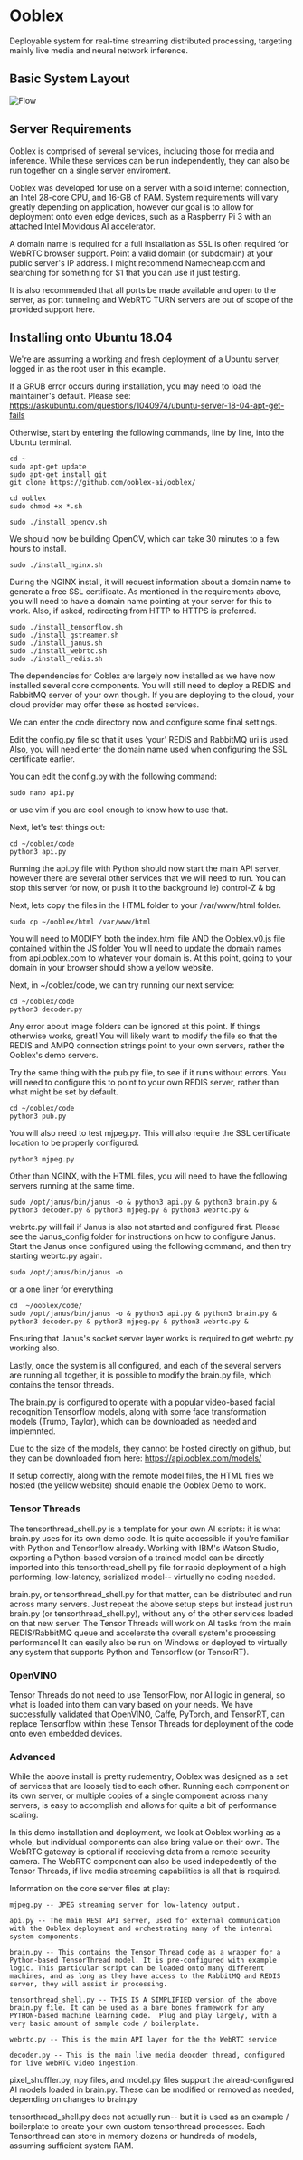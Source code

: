 # Ooblex
Deployable system for real-time streaming distributed processing, targeting mainly live media and neural network inference.

## Basic System Layout
![Flow](untitled_diagram.png)

## Server Requirements

Ooblex is comprised of several services, including those for media and inference. While these services can be run independently, they can also be run together on a single server enviroment.

Ooblex was developed for use on a server with a solid internet connection, an Intel 28-core CPU, and 16-GB of RAM. System requirements will vary greatly depending on application, however our goal is to allow for deployment onto even edge devices, such as a Raspberry Pi 3 with an attached Intel Movidous AI accelerator.

A domain name is required for a full installation as SSL is often required for WebRTC browser support. Point a valid domain (or subdomain) at your public server's IP address. I might recommend Namecheap.com and searching for something for $1 that you can use if just testing. 

It is also recommended that all ports be made available and open to the server, as port tunneling and WebRTC TURN servers are out of scope of the provided support here. 

## Installing onto Ubuntu 18.04

We're are assuming a working and fresh deployment of a Ubuntu server, logged in as the root user in this example.

If a GRUB error occurs during installation, you may need to load the maintainer's default. Please see: https://askubuntu.com/questions/1040974/ubuntu-server-18-04-apt-get-fails

Otherwise, start by entering the following commands, line by line, into the Ubuntu terminal.

```
cd ~
sudo apt-get update
sudo apt-get install git
git clone https://github.com/ooblex-ai/ooblex/

cd ooblex
sudo chmod +x *.sh

sudo ./install_opencv.sh
```
We should now be building OpenCV, which can take 30 minutes to a few hours to install.
```
sudo ./install_nginx.sh
```
During the NGINX install, it will request information about a domain name to generate a free SSL certificate. As mentioned in the requirements above, you will need to have a domain name pointing at your server for this to work. Also, if asked, redirecting from HTTP to HTTPS is preferred.
```
sudo ./install_tensorflow.sh
sudo ./install_gstreamer.sh
sudo ./install_janus.sh
sudo ./install_webrtc.sh
sudo ./install_redis.sh
```
The dependencies for Ooblex are largely now installed as we have now installed several core components. You will still need to deploy a REDIS and RabbitMQ server of your own though. If you are deploying to the cloud, your cloud provider may offer these as hosted services. 

We can enter the code directory now and configure some final settings.

Edit the config.py file so that it uses 'your' REDIS and RabbitMQ uri is used. Also, you will need enter the domain name used when configuring the SSL certificate earlier.

You can edit the config.py with the following command:
```
sudo nano api.py
```
or use vim if you are cool enough to know how to use that.

Next, let's test things out:
```
cd ~/ooblex/code
python3 api.py
```
Running the api.py file with Python should now start the main API server, however there are several other services that we will need to run.  You can stop this server for now, or push it to the background ie) control-Z & bg

Next, lets copy the files in the HTML folder to your /var/www/html folder.

``` 
sudo cp ~/ooblex/html /var/www/html
```

You will need to MODIFY both the index.html file AND the Ooblex.v0.js file contained within the JS folder
You will need to update the domain names from api.ooblex.com to whatever your domain is.
At this point, going to your domain in your browser should show a yellow website. 

Next, in ~/ooblex/code, we can try running our next service:

```
cd ~/ooblex/code
python3 decoder.py
```

Any error about image folders can be ignored at this point. If things otherwise works, great! You will likely want to modify the file so that the REDIS and AMPQ connection strings point to your own servers, rather the Ooblex's demo servers.

Try the same thing with the pub.py file, to see if it runs without errors. You will need to configure this to point to your own REDIS server, rather than what might be set by default.

```
cd ~/ooblex/code
python3 pub.py
```

You will also need to test mjpeg.py.  This will also require the SSL certificate location to be properly configured.

```
python3 mjpeg.py
```

Other than NGINX, with the HTML files, you will need to have the following servers running at the same time.

```
sudo /opt/janus/bin/janus -o & python3 api.py & python3 brain.py & python3 decoder.py & python3 mjpeg.py & python3 webrtc.py &
```
webrtc.py will fail if Janus is also not started and configured first.  Please see the Janus_config folder for instructions on how to configure Janus.  Start the Janus once configured using the following command, and then try starting webrtc.py again.
```
sudo /opt/janus/bin/janus -o
```

or a one liner for everything
```
cd  ~/ooblex/code/
sudo /opt/janus/bin/janus -o & python3 api.py & python3 brain.py & python3 decoder.py & python3 mjpeg.py & python3 webrtc.py &
```

Ensuring that Janus's socket server layer works is required to get webrtc.py working also. 

Lastly, once the system is all configured, and each of the several servers are running all together, it is possible to modify the brain.py file, which contains the tensor threads.

The brain.py is configured to operate with a popular video-based facial recognition Tensorflow models, along with some face transformation models (Trump, Taylor), which can be downloaded as needed and implemnted. 

Due to the size of the models, they cannot be hosted directly on github, but they can be downloaded from here: https://api.ooblex.com/models/

If setup correctly, along with the remote model files, the HTML files we hosted (the yellow website) should enable the Ooblex Demo to work.

### Tensor Threads

The tensorthread_shell.py is a template for your own AI scripts: it is what brain.py uses for its own demo code. It is quite accessible if you're familiar with Python and Tensorflow already. Working with IBM's Watson Studio, exporting a Python-based version of a trained model can be directly imported into this tensorthread_shell.py file for rapid deployment of a high performing, low-latency, serialized model-- virtually no coding needed.

brain.py, or tensorthread_shell.py for that matter, can be distributed and run across many servers. Just repeat the above setup steps but instead just run brain.py (or tensorthread_shell.py), without any of the other services loaded on that new server. The Tensor Threads will work on AI tasks from the main REDIS/RabbitMQ queue and accelerate the overall system's processing performance!  It can easily also be run on Windows or deployed to virtually any system that supports Python and Tensorflow (or TensorRT).

### OpenVINO

Tensor Threads do not need to use TensorFlow, nor AI logic in general, so what is loaded into them can vary based on your needs. We have successfully validated that OpenVINO, Caffe, PyTorch, and TensorRT, can replace Tensorflow within these Tensor Threads for deployment of the code onto even embedded devices. 

### Advanced

While the above install is pretty rudementry, Ooblex was designed as a set of services that are loosely tied to each other. Running each component on its own server, or multiple copies of a single component across many servers, is easy to accomplish and allows for quite a bit of performance scaling. 

In this demo installation and deployment, we look at Ooblex working as a whole, but individual components can also bring value on their own. The WebRTC gateway is optional if receieving data from a remote security camera. The WebRTC component can also be used indepedently of the Tensor Threads, if live media streaming capabilities is all that is required.

Information on the core server files at play:
```
mjpeg.py -- JPEG streaming server for low-latency output. 

api.py -- The main REST API server, used for external communication with the Ooblex deployment and orchestrating many of the intenral system components.

brain.py -- This contains the Tensor Thread code as a wrapper for a Python-based TensorThread model. It is pre-configured with example logic. This particular script can be loaded onto many different machines, and as long as they have access to the RabbitMQ and REDIS server, they will assist in processing.

tensorthread_shell.py -- THIS IS A SIMPLIFIED version of the above brain.py file. It can be used as a bare bones framework for any PYTHON-based machine learning code.  Plug and play largely, with a very basic amount of sample code / boilerplate.

webrtc.py -- This is the main API layer for the the WebRTC service

decoder.py -- This is the main live media deocder thread, configured for live webRTC video ingestion.
```
pixel_shuffler.py, npy files, and model.py files support the alread-configured AI models loaded in brain.py. These can be modified or removed as needed, depending on changes to brain.py

tensorthread_shell.py does not actually run-- but it is used as an example / boilerplate to create your own custom tensorthread processes. Each Tensorthread can store in memory dozens or hundreds of models, assuming sufficient system RAM. 

